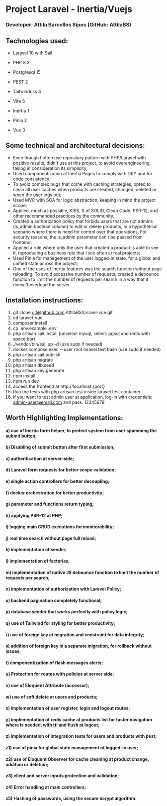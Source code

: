 # Project Laravel - Inertia/Vuejs
### Developer: Attila Barcellos Sipos (GitHub: AttilaBS)

## Technologies used:
* Laravel 10 with Sail
* PHP 8.3
* Postgresql 15
* PEST 2

* Tailwindcss 4
* Vite 5
* Inertia 1
* Pinia 2
* Vue 3

## Some technical and architectural decisions:
* Even though I often use repository pattern with PHP/Laravel with positive results, didn't use at this project, to avoid overengineering, taking in consideration its simplicity;
* Used componentization at Inertia Pages to comply with DRY and for code consistency;
* To avoid complex bugs that come with caching strategies, opted to clean all user caches when products are created, changed, deleted or when the user logs out;
* Used MVC with SOA for logic abstraction, keeping in mind the project scope;
* Applied, much as possible, KISS, S of SOLID, Clean Code, PSR-12, and other recommended practices by the community;
* Created a authorization policy that forbids users that are not admins (is_admin boolean column) to edit or delete products, in a hypothetical scenario where there is need for control over that operations. For security reasons, the is_admin parameter can't be passed from frontend;
* Applied a rule where only the user that created a product is able to see it, reproducing a business rule that I see often at real projects;
* Used Pinia for management of the user logged-in state, for a global and unified state across the project;
* One of the uses of Inertia features was the search function without page reloading. To avoid excessive number of requests, created a debounce function to limit the number of requests per search in a way that it doesn't overload the server.

## Installation instructions:

1) git clone git@github.com:AttilaBS/laravel-vue.git
2) cd laravel-vue
3) composer install
4) cp .env.example .env
5) php artisan sail:install (unselect mysql, select: pgsql and redis with space bar)
6) ./vendor/bin/sail up -d (use sudo if needed)
7) docker compose exec --user root laravel.test bash (use sudo if needed)
8) php artisan sail:publish
9) php artisan migrate
10) php artisan db:seed
11) php artisan key:generate
12) npm install
13) npm run dev
14) access the frontend at http://localhost:{port}
15) Run the tests with php artisan test inside laravel.test container
16) If you want to test admin user at application, log-in with credentials: admin-user@email.com and pass: 12345678

## Worth Highlighting Implementations:

#### a) use of Inertia form helper, to protect system from user spamming the submit button;
#### b) Disabling of submit button after first submission;
#### c) authentication at server-side;
#### d) Laravel form requests for better scope validation;
#### e) single action controllers for better decoupling;
#### f) docker orchestration for better productivity;
#### g) parameter and functions return typing;
#### h) applying PSR-12 at PHP;
#### i) logging main CRUD executions for monitorability;
#### j) real time search without page full reload;
#### k) implementation of seeder;
#### l) implementation of factories;
#### m) implementation of native JS debounce function to limit the number of requests per search;
#### n) implementation of authorization with Laravel Policy;
#### o) backend pagination completely functional;
#### p) database seeder that works perfectly with policy logic;
#### q) use of Tailwind for styling for better productivity;
#### r) use of foreign key at migration and constraint for data integrity;
#### s) addition of foreign key in a separate migration, for rollback without issues;
#### t) componentization of flash messages alerts;
#### u) Protection for routes with policies at server side;
#### v) use of Eloquent Attribute (accessor);
#### w) use of soft delete at users and products;
#### x) implementation of user register, login and logout routes;
#### y) implementation of redis cache at products list for faster navigation where is needed, with ttl and flush at logout;
#### z) implementation of integration tests for users and products with pest;
#### z1) use of pinia for global state management of logged-in user;
#### z2) use of Eloquent Observer for cache cleaning at product change, addition or deletion;
#### z3) client and server inputs protection and validation;
#### z4) Error handling at main controllers;
#### z5) Hashing of passwords, using the secure bcrypt algorithm.
